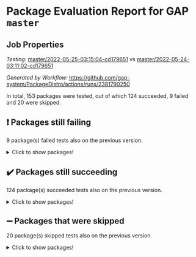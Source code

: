 # Package Evaluation Report for GAP `master`

## Job Properties

*Testing:* [master/2022-05-25-03:15:04-cd179651](https://github.com/gap-system/PackageDistro/blob/data/reports/master/2022-05-25-03:15:04-cd179651) vs [master/2022-05-24-03:11:02-cd179651](https://github.com/gap-system/PackageDistro/blob/data/reports/master/2022-05-24-03:11:02-cd179651)

*Generated by Workflow:* https://github.com/gap-system/PackageDistro/actions/runs/2381790250

In total, 153 packages were tested, out of which 124 succeeded, 9 failed and 20 were skipped.

## :exclamation: Packages still failing

9 package(s) failed tests also on the previous version.
<details><summary>Click to show packages!</summary>

- fining 1.4.1 [(failure)](https://github.com/gap-system/PackageDistro/runs/6585055263?check_suite_focus=true)
- francy 1.2.4 [(failure)](https://github.com/gap-system/PackageDistro/runs/6585055568?check_suite_focus=true)
- hap 1.39 [(failure)](https://github.com/gap-system/PackageDistro/runs/6585056158?check_suite_focus=true)
- normalizinterface 1.3.2 [(failure)](https://github.com/gap-system/PackageDistro/runs/6585057458?check_suite_focus=true)
- packagemanager 1.2 [(failure)](https://github.com/gap-system/PackageDistro/runs/6585057828?check_suite_focus=true)
- rcwa 4.6.4 [(failure)](https://github.com/gap-system/PackageDistro/runs/6585058386?check_suite_focus=true)
- recog 1.3.2 [(failure)](https://github.com/gap-system/PackageDistro/runs/6585058488?check_suite_focus=true)
- semigroups 4.0.0 [(failure)](https://github.com/gap-system/PackageDistro/runs/6585058695?check_suite_focus=true)
- ugaly 4.0.2 [(failure)](https://github.com/gap-system/PackageDistro/runs/6585059443?check_suite_focus=true)
</details>

## :heavy_check_mark: Packages still succeeding

124 package(s) succeeded tests also on the previous version.
<details><summary>Click to show packages!</summary>

- ace 5.4 [(success)](https://github.com/gap-system/PackageDistro/runs/6585053640?check_suite_focus=true)
- aclib 1.3.2 [(success)](https://github.com/gap-system/PackageDistro/runs/6585053700?check_suite_focus=true)
- agt 0.2 [(success)](https://github.com/gap-system/PackageDistro/runs/6585053756?check_suite_focus=true)
- alnuth 3.2.1 [(success)](https://github.com/gap-system/PackageDistro/runs/6585053816?check_suite_focus=true)
- anupq 3.2.6 [(success)](https://github.com/gap-system/PackageDistro/runs/6585053871?check_suite_focus=true)
- atlasrep 2.1.2 [(success)](https://github.com/gap-system/PackageDistro/runs/6585053915?check_suite_focus=true)
- autodoc 2022.03.10 [(success)](https://github.com/gap-system/PackageDistro/runs/6585053957?check_suite_focus=true)
- automata 1.15 [(success)](https://github.com/gap-system/PackageDistro/runs/6585054006?check_suite_focus=true)
- automgrp 1.3.2 [(success)](https://github.com/gap-system/PackageDistro/runs/6585054056?check_suite_focus=true)
- autpgrp 1.10.2 [(success)](https://github.com/gap-system/PackageDistro/runs/6585054106?check_suite_focus=true)
- cap 2022.05-07 [(success)](https://github.com/gap-system/PackageDistro/runs/6585054147?check_suite_focus=true)
- caratinterface 2.3.3 [(success)](https://github.com/gap-system/PackageDistro/runs/6585054186?check_suite_focus=true)
- cddinterface 2020.06.24 [(success)](https://github.com/gap-system/PackageDistro/runs/6585054235?check_suite_focus=true)
- circle 1.6.5 [(success)](https://github.com/gap-system/PackageDistro/runs/6585054273?check_suite_focus=true)
- classicpres 1.22 [(success)](https://github.com/gap-system/PackageDistro/runs/6585054318?check_suite_focus=true)
- cohomolo 1.6.10 [(success)](https://github.com/gap-system/PackageDistro/runs/6585054378?check_suite_focus=true)
- congruence 1.2.4 [(success)](https://github.com/gap-system/PackageDistro/runs/6585054421?check_suite_focus=true)
- corelg 1.56 [(success)](https://github.com/gap-system/PackageDistro/runs/6585054469?check_suite_focus=true)
- crime 1.6 [(success)](https://github.com/gap-system/PackageDistro/runs/6585054500?check_suite_focus=true)
- crisp 1.4.5 [(success)](https://github.com/gap-system/PackageDistro/runs/6585054539?check_suite_focus=true)
- crypting 0.10 [(success)](https://github.com/gap-system/PackageDistro/runs/6585054571?check_suite_focus=true)
- cryst 4.1.24 [(success)](https://github.com/gap-system/PackageDistro/runs/6585054602?check_suite_focus=true)
- crystcat 1.1.9 [(success)](https://github.com/gap-system/PackageDistro/runs/6585054632?check_suite_focus=true)
- ctbllib 1.3.4 [(success)](https://github.com/gap-system/PackageDistro/runs/6585054668?check_suite_focus=true)
- cubefree 1.19 [(success)](https://github.com/gap-system/PackageDistro/runs/6585054697?check_suite_focus=true)
- curlinterface 2.2.2 [(success)](https://github.com/gap-system/PackageDistro/runs/6585054729?check_suite_focus=true)
- cvec 2.7.5 [(success)](https://github.com/gap-system/PackageDistro/runs/6585054755?check_suite_focus=true)
- datastructures 0.2.7 [(success)](https://github.com/gap-system/PackageDistro/runs/6585054799?check_suite_focus=true)
- deepthought 1.0.5 [(success)](https://github.com/gap-system/PackageDistro/runs/6585054836?check_suite_focus=true)
- design 1.7 [(success)](https://github.com/gap-system/PackageDistro/runs/6585054862?check_suite_focus=true)
- difsets 2.3.1 [(success)](https://github.com/gap-system/PackageDistro/runs/6585054908?check_suite_focus=true)
- digraphs 1.5.3 [(success)](https://github.com/gap-system/PackageDistro/runs/6585054952?check_suite_focus=true)
- edim 1.3.5 [(success)](https://github.com/gap-system/PackageDistro/runs/6585054998?check_suite_focus=true)
- example 4.3.1 [(success)](https://github.com/gap-system/PackageDistro/runs/6585055050?check_suite_focus=true)
- factint 1.6.3 [(success)](https://github.com/gap-system/PackageDistro/runs/6585055092?check_suite_focus=true)
- ferret 1.0.7 [(success)](https://github.com/gap-system/PackageDistro/runs/6585055144?check_suite_focus=true)
- fga 1.4.0 [(success)](https://github.com/gap-system/PackageDistro/runs/6585055209?check_suite_focus=true)
- float 1.0.3 [(success)](https://github.com/gap-system/PackageDistro/runs/6585055338?check_suite_focus=true)
- format 1.4.3 [(success)](https://github.com/gap-system/PackageDistro/runs/6585055408?check_suite_focus=true)
- forms 1.2.7 [(success)](https://github.com/gap-system/PackageDistro/runs/6585055433?check_suite_focus=true)
- fplsa 1.2.5 [(success)](https://github.com/gap-system/PackageDistro/runs/6585055477?check_suite_focus=true)
- fr 2.4.8 [(success)](https://github.com/gap-system/PackageDistro/runs/6585055522?check_suite_focus=true)
- fwtree 1.3 [(success)](https://github.com/gap-system/PackageDistro/runs/6585055601?check_suite_focus=true)
- gbnp 1.0.5 [(success)](https://github.com/gap-system/PackageDistro/runs/6585055633?check_suite_focus=true)
- generalizedmorphismsforcap 2022.05-01 [(success)](https://github.com/gap-system/PackageDistro/runs/6585055659?check_suite_focus=true)
- genss 1.6.6 [(success)](https://github.com/gap-system/PackageDistro/runs/6585055690?check_suite_focus=true)
- gradedringforhomalg 2022.03-01 [(success)](https://github.com/gap-system/PackageDistro/runs/6585055752?check_suite_focus=true)
- grape 4.8.5 [(success)](https://github.com/gap-system/PackageDistro/runs/6585055815?check_suite_focus=true)
- groupoids 1.69 [(success)](https://github.com/gap-system/PackageDistro/runs/6585055883?check_suite_focus=true)
- grpconst 2.6.2 [(success)](https://github.com/gap-system/PackageDistro/runs/6585055955?check_suite_focus=true)
- guarana 0.96.3 [(success)](https://github.com/gap-system/PackageDistro/runs/6585056020?check_suite_focus=true)
- guava 3.16 [(success)](https://github.com/gap-system/PackageDistro/runs/6585056096?check_suite_focus=true)
- hapcryst 0.1.14 [(success)](https://github.com/gap-system/PackageDistro/runs/6585056213?check_suite_focus=true)
- hecke 1.5.3 [(success)](https://github.com/gap-system/PackageDistro/runs/6585056257?check_suite_focus=true)
- help 3.5 [(success)](https://github.com/gap-system/PackageDistro/runs/6585056290?check_suite_focus=true)
- idrel 2.43 [(success)](https://github.com/gap-system/PackageDistro/runs/6585056345?check_suite_focus=true)
- images 1.3.1 [(success)](https://github.com/gap-system/PackageDistro/runs/6585056380?check_suite_focus=true)
- intpic 0.2.4 [(success)](https://github.com/gap-system/PackageDistro/runs/6585056420?check_suite_focus=true)
- io 4.7.2 [(success)](https://github.com/gap-system/PackageDistro/runs/6585056455?check_suite_focus=true)
- irredsol 1.4.3 [(success)](https://github.com/gap-system/PackageDistro/runs/6585056487?check_suite_focus=true)
- json 2.1.0 [(success)](https://github.com/gap-system/PackageDistro/runs/6585056527?check_suite_focus=true)
- jupyterkernel 1.4.1 [(success)](https://github.com/gap-system/PackageDistro/runs/6585056553?check_suite_focus=true)
- jupyterviz 1.5.1 [(success)](https://github.com/gap-system/PackageDistro/runs/6585056582?check_suite_focus=true)
- kan 1.34 [(success)](https://github.com/gap-system/PackageDistro/runs/6585056617?check_suite_focus=true)
- kbmag 1.5.9 [(success)](https://github.com/gap-system/PackageDistro/runs/6585056647?check_suite_focus=true)
- laguna 3.9.5 [(success)](https://github.com/gap-system/PackageDistro/runs/6585056680?check_suite_focus=true)
- liealgdb 2.2.1 [(success)](https://github.com/gap-system/PackageDistro/runs/6585056708?check_suite_focus=true)
- liepring 2.6 [(success)](https://github.com/gap-system/PackageDistro/runs/6585056738?check_suite_focus=true)
- liering 2.4.2 [(success)](https://github.com/gap-system/PackageDistro/runs/6585056775?check_suite_focus=true)
- linearalgebraforcap 2022.05-03 [(success)](https://github.com/gap-system/PackageDistro/runs/6585056807?check_suite_focus=true)
- loops 3.4.1 [(success)](https://github.com/gap-system/PackageDistro/runs/6585056841?check_suite_focus=true)
- lpres 1.0.3 [(success)](https://github.com/gap-system/PackageDistro/runs/6585056869?check_suite_focus=true)
- majoranaalgebras 1.4 [(success)](https://github.com/gap-system/PackageDistro/runs/6585056907?check_suite_focus=true)
- mapclass 1.4.5 [(success)](https://github.com/gap-system/PackageDistro/runs/6585056953?check_suite_focus=true)
- matgrp 0.64 [(success)](https://github.com/gap-system/PackageDistro/runs/6585056985?check_suite_focus=true)
- modisom 2.5.2 [(success)](https://github.com/gap-system/PackageDistro/runs/6585057059?check_suite_focus=true)
- modulepresentationsforcap 2022.05-02 [(success)](https://github.com/gap-system/PackageDistro/runs/6585057103?check_suite_focus=true)
- monoidalcategories 2022.05-03 [(success)](https://github.com/gap-system/PackageDistro/runs/6585057169?check_suite_focus=true)
- nconvex 2020.11-04 [(success)](https://github.com/gap-system/PackageDistro/runs/6585057230?check_suite_focus=true)
- nilmat 1.4.1 [(success)](https://github.com/gap-system/PackageDistro/runs/6585057343?check_suite_focus=true)
- nock 1.5 [(success)](https://github.com/gap-system/PackageDistro/runs/6585057395?check_suite_focus=true)
- nq 2.5.8 [(success)](https://github.com/gap-system/PackageDistro/runs/6585057529?check_suite_focus=true)
- numericalsgps 1.3.0 [(success)](https://github.com/gap-system/PackageDistro/runs/6585057617?check_suite_focus=true)
- openmath 11.5.1 [(success)](https://github.com/gap-system/PackageDistro/runs/6585057693?check_suite_focus=true)
- orb 4.8.4 [(success)](https://github.com/gap-system/PackageDistro/runs/6585057760?check_suite_focus=true)
- patternclass 2.4.2 [(success)](https://github.com/gap-system/PackageDistro/runs/6585057910?check_suite_focus=true)
- permut 2.0.4 [(success)](https://github.com/gap-system/PackageDistro/runs/6585057965?check_suite_focus=true)
- polenta 1.3.10 [(success)](https://github.com/gap-system/PackageDistro/runs/6585058038?check_suite_focus=true)
- polymaking 0.8.6 [(success)](https://github.com/gap-system/PackageDistro/runs/6585058078?check_suite_focus=true)
- primgrp 3.4.2 [(success)](https://github.com/gap-system/PackageDistro/runs/6585058128?check_suite_focus=true)
- profiling 2.5.0 [(success)](https://github.com/gap-system/PackageDistro/runs/6585058181?check_suite_focus=true)
- qpa 1.33 [(success)](https://github.com/gap-system/PackageDistro/runs/6585058230?check_suite_focus=true)
- quagroup 1.8.3 [(success)](https://github.com/gap-system/PackageDistro/runs/6585058283?check_suite_focus=true)
- radiroot 2.9 [(success)](https://github.com/gap-system/PackageDistro/runs/6585058345?check_suite_focus=true)
- rds 1.8 [(success)](https://github.com/gap-system/PackageDistro/runs/6585058433?check_suite_focus=true)
- repndecomp 1.2.1 [(success)](https://github.com/gap-system/PackageDistro/runs/6585058535?check_suite_focus=true)
- repsn 3.1.0 [(success)](https://github.com/gap-system/PackageDistro/runs/6585058568?check_suite_focus=true)
- resclasses 4.7.2 [(success)](https://github.com/gap-system/PackageDistro/runs/6585058606?check_suite_focus=true)
- scscp 2.3.1 [(success)](https://github.com/gap-system/PackageDistro/runs/6585058640?check_suite_focus=true)
- sglppow 2.2 [(success)](https://github.com/gap-system/PackageDistro/runs/6585058728?check_suite_focus=true)
- sgpviz 0.999.5 [(success)](https://github.com/gap-system/PackageDistro/runs/6585058757?check_suite_focus=true)
- simpcomp 2.1.14 [(success)](https://github.com/gap-system/PackageDistro/runs/6585058793?check_suite_focus=true)
- singular 2020.12.18 [(success)](https://github.com/gap-system/PackageDistro/runs/6585058836?check_suite_focus=true)
- sla 1.5.3 [(success)](https://github.com/gap-system/PackageDistro/runs/6585058863?check_suite_focus=true)
- smallgrp 1.5 [(success)](https://github.com/gap-system/PackageDistro/runs/6585058916?check_suite_focus=true)
- smallsemi 0.6.13 [(success)](https://github.com/gap-system/PackageDistro/runs/6585058974?check_suite_focus=true)
- sonata 2.9.4 [(success)](https://github.com/gap-system/PackageDistro/runs/6585059035?check_suite_focus=true)
- sophus 1.25 [(success)](https://github.com/gap-system/PackageDistro/runs/6585059101?check_suite_focus=true)
- spinsym 1.5.2 [(success)](https://github.com/gap-system/PackageDistro/runs/6585059162?check_suite_focus=true)
- symbcompcc 1.3.2 [(success)](https://github.com/gap-system/PackageDistro/runs/6585059235?check_suite_focus=true)
- thelma 1.3 [(success)](https://github.com/gap-system/PackageDistro/runs/6585059288?check_suite_focus=true)
- tomlib 1.2.9 [(success)](https://github.com/gap-system/PackageDistro/runs/6585059335?check_suite_focus=true)
- toric 1.9.5 [(success)](https://github.com/gap-system/PackageDistro/runs/6585059379?check_suite_focus=true)
- transgrp 3.6.2 [(success)](https://github.com/gap-system/PackageDistro/runs/6585059407?check_suite_focus=true)
- unipot 1.5 [(success)](https://github.com/gap-system/PackageDistro/runs/6585059485?check_suite_focus=true)
- unitlib 4.1.0 [(success)](https://github.com/gap-system/PackageDistro/runs/6585059525?check_suite_focus=true)
- utils 0.72 [(success)](https://github.com/gap-system/PackageDistro/runs/6585059564?check_suite_focus=true)
- uuid 0.7 [(success)](https://github.com/gap-system/PackageDistro/runs/6585059590?check_suite_focus=true)
- walrus 0.9991 [(success)](https://github.com/gap-system/PackageDistro/runs/6585059627?check_suite_focus=true)
- wedderga 4.10.2 [(success)](https://github.com/gap-system/PackageDistro/runs/6585059663?check_suite_focus=true)
- xmod 2.88 [(success)](https://github.com/gap-system/PackageDistro/runs/6585059692?check_suite_focus=true)
- xmodalg 1.22 [(success)](https://github.com/gap-system/PackageDistro/runs/6585059731?check_suite_focus=true)
- yangbaxter 0.10.0 [(success)](https://github.com/gap-system/PackageDistro/runs/6585059799?check_suite_focus=true)
- zeromqinterface 0.13 [(success)](https://github.com/gap-system/PackageDistro/runs/6585059867?check_suite_focus=true)
</details>

## :heavy_minus_sign: Packages that were skipped

20 package(s) skipped tests also on the previous version.
<details><summary>Click to show packages!</summary>

- 4ti2interface 2022.03-01 [(skipped)](https://github.com/gap-system/PackageDistro/runs/6584964098?check_suite_focus=true)
- browse 1.8.14 [(skipped)](https://github.com/gap-system/PackageDistro/runs/6584964098?check_suite_focus=true)
- examplesforhomalg 2022.03-01 [(skipped)](https://github.com/gap-system/PackageDistro/runs/6584964098?check_suite_focus=true)
- gapdoc 1.6.5 [(skipped)](https://github.com/gap-system/PackageDistro/runs/6584964098?check_suite_focus=true)
- gauss 2022.03-01 [(skipped)](https://github.com/gap-system/PackageDistro/runs/6584964098?check_suite_focus=true)
- gaussforhomalg 2022.03-01 [(skipped)](https://github.com/gap-system/PackageDistro/runs/6584964098?check_suite_focus=true)
- gradedmodules 2022.03-01 [(skipped)](https://github.com/gap-system/PackageDistro/runs/6584964098?check_suite_focus=true)
- homalg 2022.03-01 [(skipped)](https://github.com/gap-system/PackageDistro/runs/6584964098?check_suite_focus=true)
- homalgtocas 2022.03-01 [(skipped)](https://github.com/gap-system/PackageDistro/runs/6584964098?check_suite_focus=true)
- io_forhomalg 2022.03-01 [(skipped)](https://github.com/gap-system/PackageDistro/runs/6584964098?check_suite_focus=true)
- itc 1.5.1 [(skipped)](https://github.com/gap-system/PackageDistro/runs/6584964098?check_suite_focus=true)
- localizeringforhomalg 2022.03-01 [(skipped)](https://github.com/gap-system/PackageDistro/runs/6584964098?check_suite_focus=true)
- matricesforhomalg 2022.04-01 [(skipped)](https://github.com/gap-system/PackageDistro/runs/6584964098?check_suite_focus=true)
- modules 2022.03-01 [(skipped)](https://github.com/gap-system/PackageDistro/runs/6584964098?check_suite_focus=true)
- polycyclic 2.16 [(skipped)](https://github.com/gap-system/PackageDistro/runs/6584964098?check_suite_focus=true)
- ringsforhomalg 2022.04-01 [(skipped)](https://github.com/gap-system/PackageDistro/runs/6584964098?check_suite_focus=true)
- sco 2022.03-01 [(skipped)](https://github.com/gap-system/PackageDistro/runs/6584964098?check_suite_focus=true)
- toolsforhomalg 2022.04-03 [(skipped)](https://github.com/gap-system/PackageDistro/runs/6584964098?check_suite_focus=true)
- toricvarieties 2022.03.23 [(skipped)](https://github.com/gap-system/PackageDistro/runs/6584964098?check_suite_focus=true)
- xgap 4.31 [(skipped)](https://github.com/gap-system/PackageDistro/runs/6584964098?check_suite_focus=true)
</details>

